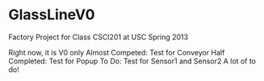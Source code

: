 GlassLineV0
===========

Factory Project for Class CSCI201 at USC Spring 2013

Right now, it is V0 only
Almost Competed: 
Test for Conveyor
Half Completed:
Test for Popup
To Do:
Test for Sensor1 and Sensor2
A lot of to do!
